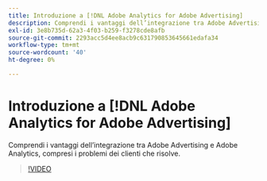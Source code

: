 ```yaml
---
title: Introduzione a [!DNL Adobe Analytics for Adobe Advertising]
description: Comprendi i vantaggi dell’integrazione tra Adobe Advertising e Adobe Analytics, compresi i problemi dei clienti che risolve.
exl-id: 3e8b735d-62a3-4f03-b259-f3278cde8afb
source-git-commit: 2293acc5d4ee8acb9c631790853645661edafa34
workflow-type: tm+mt
source-wordcount: '40'
ht-degree: 0%

---
```


# Introduzione a [!DNL Adobe Analytics for Adobe Advertising]

Comprendi i vantaggi dell’integrazione tra Adobe Advertising e Adobe Analytics, compresi i problemi dei clienti che risolve.

>[!VIDEO](https://video.tv.adobe.com/v/33491)

